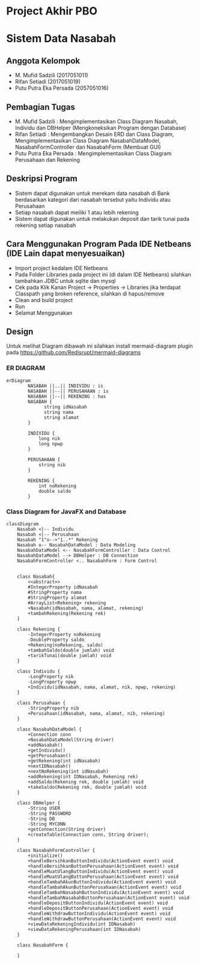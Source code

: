 # Project Akhir PBO
# Sistem Data Nasabah

## Anggota Kelompok
- M. Mufid Sadzili (2017051011)
- Rifan Setiadi (2017051019)
- Putu Putra Eka Persada (2057051016)

## Pembagian Tugas
- M. Mufid Sadzili : Mengimplementasikan Class Diagram Nasabah, Individu dan DBHelper (Mengkoneksikan Program dengan Database)
- Rifan Setiadi : Mengembangkan Desain ERD dan Class Diagram, Mengimplementasikan Class Diagram NasabahDataModel, NasabahFormController dan NasabahForm (Membuat GUI)
- Putu Putra Eka Persada : Mengimplementasikan Class Diagram Perusahaan dan Rekening 

## Deskripsi Program
- Sistem dapat digunakan untuk merekam data nasabah di Bank berdasarkan kategori dari nasabah tersebut yaitu Individu atau Perusahaan
- Setiap nasabah dapat meiliki 1 atau lebih rekening
- Sistem dapat digunakan untuk melakukan deposit dan tarik tunai pada rekening setiap nasabah

## Cara Menggunakan Program Pada IDE Netbeans (IDE Lain dapat menyesuaikan)
- Import project kedalam IDE Netbeans
- Pada Folder Libraries pada project ini (di dalam IDE Netbeans) silahkan tambahkan JDBC untuk sqlite dan mysql
- Cek pada Klik Kanan Project -> Properties -> Libraries jika terdapat Classpath yang broken reference, silahkan di hapus/remove
- Clean and build project
- Run
- Selamat Menggunakan

## Design
Untuk melihat Diagram dibawah ini silahkan install mermaid-diagram plugin pada https://github.com/Redisrupt/mermaid-diagrams 

### ER DIAGRAM
```mermaid
erDiagram
        NASABAH ||..|| INDIVIDU : is
        NASABAH ||--|| PERUSAHAAN : is
        NASABAH ||--|| REKENING : has
        NASABAH {
              string idNasabah
              string nama
              string alamat
        }

        INDIVIDU {
            long nik
            long npwp
        }

        PERUSAHAAN {
            string nib
        }

        REKENING {
            int noRekening
            double saldo
        }
```

### Class Diagram for JavaFX and Database
```mermaid
classDiagram
    Nasabah <|-- Individu
    Nasabah <|-- Perusahaan
    Nasabah "1"o-->"1..*" Rekening
    Nasabah o-- NasabahDataModel : Data Modeling
    NasabahDataModel <-- NasabahFormController : Data Control
    NasabahDataModel --> DBHelper : DB Connection
    NasabahFormController <.. NasabahForm : Form Control
    

    class Nasabah{
        <<abstract>>
        #IntegerProperty idNasabah
        #StringProperty nama
        #StringProperty alamat
        #ArrayList<Rekening> rekening
        +Nasabah(idNasabah, nama, alamat, rekening)
        +tambahRekening(Rekening rek)
    }

    class Rekening {
        -IntegerProperty noRekening
        -DoubleProperty saldo
        +Rekening(noRekening, saldo)
        +tambahSaldo(double jumlah) void
        +tarikTunai(double jumlah) void
    }

    class Individu {
        -LongProperty nik
        -LongProperty npwp
        +Individu(idNasabah, nama, alamat, nik, npwp, rekening)
    }

    class Perusahaan {
        -StringProperty nib
        +Perusahaan(idNasabah, nama, alamat, nib, rekening)
    }

    class NasabahDataModel {
        +Connection conn
        +NasabahDataModel(String driver)
        +addNasabah()        
        +getIndividu()
        +getPerusahaan()
        +getRekening(int idNasabah)
        +nextIDNasabah()
        +nextNoRekening(int idNasabah)
        +addRekening(int IDNasabah, Rekening rek)
        +addSaldo(Rekening rek, double jumlah) void
        +takeSaldo(Rekening rek, double jumlah) void
    }

    class DBHelper {
        -String USER
        -String PASSWORD
        -String DB
        -String MYCONN 
        +getConnection(String driver)
        +createTable(Connection conn, String driver);
    }

    class NasabahFormController {
        +initialize()
        +handleBersihkanButtonIndividu(ActionEvent event) void
        +handleBersihkanButtonPerusahaan(ActionEvent event) void
        +handleMuatUlangButtonIndividu(ActionEvent event) void
        +handleMuatUlangButtonPerusahaan(ActionEvent event) void
        +handleTambahAkunButtonIndividu(ActionEvent event) void
        +handleTambahAkunButtonPerusahaan(ActionEvent event) void
        +handleTambahNasabahButtonIndividu(ActionEvent event) void
        +handleTambahNasabahButtonPerusahaan(ActionEvent event) void
        +handleDepositButtonIndividu(ActionEvent event) void
        +handleDepositButtonPerusahaan(ActionEvent event) void
        +handleWithdrawButtonIndividu(ActionEvent event) void
        +handleWithdrawButtonPerusahaan(ActionEvent event) void
        +viewDataRekeningIndividu(int IDNasabah)
        +viewDataRekeningPerusahaan(int IDNasabah)
    }

    class NasabahForm {

    }
```


